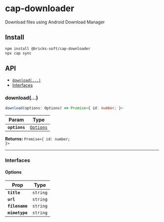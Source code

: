 # cap-downloader

Download files using Android Download Manager

## Install

```bash
npm install @bricks-soft/cap-downloader
npx cap sync
```

## API

<docgen-index>

* [`download(...)`](#download)
* [Interfaces](#interfaces)

</docgen-index>

<docgen-api>
<!--Update the source file JSDoc comments and rerun docgen to update the docs below-->

### download(...)

```typescript
download(options: Options) => Promise<{ id: number; }>
```

| Param         | Type                                        |
| ------------- | ------------------------------------------- |
| **`options`** | <code><a href="#options">Options</a></code> |

**Returns:** <code>Promise&lt;{ id: number; }&gt;</code>

--------------------


### Interfaces


#### Options

| Prop           | Type                |
| -------------- | ------------------- |
| **`title`**    | <code>string</code> |
| **`url`**      | <code>string</code> |
| **`filename`** | <code>string</code> |
| **`mimetype`** | <code>string</code> |

</docgen-api>
